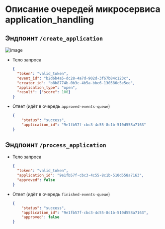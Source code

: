 # Описание очередей микросервиса application_handling

## Эндпоинт `/create_application`
![image](https://github.com/user-attachments/assets/356ecabf-96bd-4f14-ad10-effc23e79e25)

- Тело запроса
  
  ``` json
  {
    "token": "valid_token",
    "event_id": "b2d6b4a5-dc28-4a7d-902d-3f67b84c123c",
    "creator_id": "b8b8774b-0b3c-4b5a-bbc6-130586c5e5ee",
    "application_type": "open",
    "result": {"score": 100}
  }
  
  ```
- Ответ (идёт в очередь `approved-events-queue`)

  ``` json
  {
      "status": "success",
      "application_id": "9e1fb57f-cbc3-4c55-8c1b-510d558a7163"
  }
  ```
## Эндпоинт `/process_application`


- Тело запроса

  ``` json
  {
    "token": "valid_token",
    "application_id": "9e1fb57f-cbc3-4c55-8c1b-510d558a7163",
    "approved": false
  }
  
  
  ```
- Ответ (идёт в очередь `finished-events-queue`)

  ``` json
  {
      "status": "success",
      "application_id": "9e1fb57f-cbc3-4c55-8c1b-510d558a7163",
      "approved": false
  }
  ```
